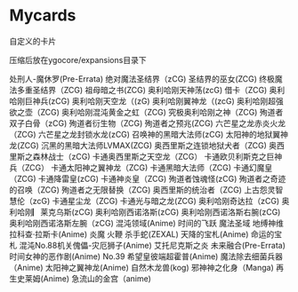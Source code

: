# Mycards
自定义的卡片

压缩后放在ygocore/expansions目录下

处刑人-魔休罗(Pre-Errata)
绝对魔法圣结界（zCG)
圣结界的巫女(ZCG)
终极魔法多重圣结界（ZCG)
祖母暗之书(ZCG)
奥利哈刚天神荡(zcG)
借卡（ZCG)
奥利哈刚巨神兵(zCG)
奥利哈刚天空龙（(zG)
奥利哈刚翼神龙（(zcG)
奥利哈刚超强欲之壶（ZCG)
奥利哈刚混沌黄金之虹（ZCG)
究极奥利哈刚之神（ZCG)
殉道者双子白骨（zCG)
殉道者衍生物（ZCG)
殉道者之预兆(ZCG)
六芒星之龙赤炎火龙（ZCG)
六芒星之龙封锁水龙(zCG)
召唤神的黑暗大法师(zCG)
太阳神的地狱翼神龙(ZCG)
沉黑的黑暗大法师LVMAX(ZCG)
奥西里斯之连锁地狱犬者（ZCG)
奥西里斯之森林战士（zCG)
卡通奥西里斯之天空龙（ZCG）
卡通欧贝利斯克之巨神兵（ZCG）
卡通太阳神之翼神龙（ZCG)
卡通黑暗大法师（ZCG)
卡通幻魔皇（ZCG)
卡通降雷皇(zCG)
卡通神炎皇（ZCG)
殉道者蚀魂怪(zCG)
殉道者之奇迹的召唤（ZCG)
殉道者之无限替换（ZCG)
奥西里斯的统治者（ZCG)
上古怨灵智慧伦（zcG)
卡通星尘龙（ZCG)
卡通光与暗之龙(ZCG)
奥利哈刚奇达拉（zCG)
奥利哈刚▏莱克乌斯(zCG)
奥利哈刚西诺洛斯(zCG)
奥利哈刚西诺洛斯右腕(zCG)
奥利哈刚西诺洛斯左腕（zCG)
混沌领域(Anime)
时间的飞跃
魔法圣域
地缚神维拉科查·拉斯卡(Anime)
炎魔
火鞭
杀手蛇(ZEXAL)
天降的宝札(Anime)
命运的宝札
混沌No.88机关傀儡-灾厄狮子(Anime)
艾托尼克斯之炎
未来融合(Pre-Errata)
时间女神的恶作剧(Anime)
No.39 希望皇彼端超霍普(Anime)
魔法除去细菌兵器（Anime)
太阳神之翼神龙(Anime)
自然木龙兽(kog)
邪神神之化身（Manga)
再生史莱姆(Anime)
急流山的金宫（anime)